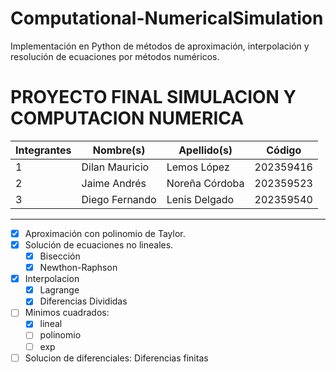 # Computational-NumericalSimulation
Implementación en Python de métodos de aproximación, interpolación y resolución de ecuaciones por métodos numéricos.


# PROYECTO FINAL SIMULACION Y COMPUTACION NUMERICA

| Integrantes | Nombre(s)      | Apellido(s)    | Código    |
| ----------- | -------------- | -------------- | --------- |
| 1           | Dilan Mauricio | Lemos López    | 202359416 |
| 2           | Jaime Andrés   | Noreña Córdoba | 202359523 |
| 3           | Diego Fernando | Lenis Delgado  | 202359540 |

---

- [x] Aproximación con polinomio de Taylor.
- [x] Solución de ecuaciones no lineales.
    - [x] Bisección
    - [x] Newthon-Raphson
- [x] Interpolacion
    - [x] Lagrange
    - [x] Diferencias Divididas
- [ ] Minimos cuadrados:
    - [x] lineal
    - [ ] polinomio
    - [ ] exp
- [ ] Solucion de diferenciales: Diferencias finitas
